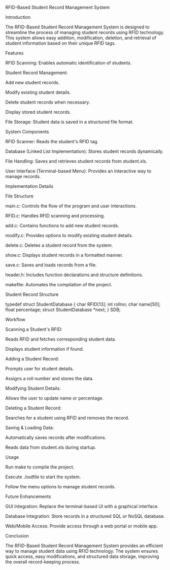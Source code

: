 RFID-Based Student Record Management System

Introduction

The RFID-Based Student Record Management System is designed to streamline the process of managing student records using RFID technology. This system allows easy addition, modification, deletion, and retrieval of student information based on their unique RFID tags.

Features

RFID Scanning: Enables automatic identification of students.

Student Record Management:

Add new student records.

Modify existing student details.

Delete student records when necessary.

Display stored student records.

File Storage: Student data is saved in a structured file format.

System Components

RFID Scanner: Reads the student's RFID tag.

Database (Linked List Implementation): Stores student records dynamically.

File Handling: Saves and retrieves student records from student.xls.

User Interface (Terminal-based Menu): Provides an interactive way to manage records.

Implementation Details

File Structure

main.c: Controls the flow of the program and user interactions.

RFID.c: Handles RFID scanning and processing.

add.c: Contains functions to add new student records.

modify.c: Provides options to modify existing student details.

delete.c: Deletes a student record from the system.

show.c: Displays student records in a formatted manner.

save.c: Saves and loads records from a file.

header.h: Includes function declarations and structure definitions.

makefile: Automates the compilation of the project.

Student Record Structure

typedef struct StudentDatabase {
    char RFID[13];
    int rollno;
    char name[50];
    float percentage;
    struct StudentDatabase *next;
} SDB;

Workflow

Scanning a Student's RFID:

Reads RFID and fetches corresponding student data.

Displays student information if found.

Adding a Student Record:

Prompts user for student details.

Assigns a roll number and stores the data.

Modifying Student Details:

Allows the user to update name or percentage.

Deleting a Student Record:

Searches for a student using RFID and removes the record.

Saving & Loading Data:

Automatically saves records after modifications.

Reads data from student.xls during startup.

Usage

Run make to compile the project.

Execute ./outfile to start the system.

Follow the menu options to manage student records.

Future Enhancements

GUI Integration: Replace the terminal-based UI with a graphical interface.

Database Integration: Store records in a structured SQL or NoSQL database.

Web/Mobile Access: Provide access through a web portal or mobile app.

Conclusion

The RFID-Based Student Record Management System provides an efficient way to manage student data using RFID technology. The system ensures quick access, easy modifications, and structured data storage, improving the overall record-keeping process.


